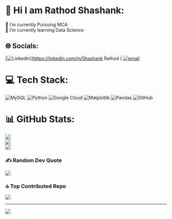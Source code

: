 # 💫 Hi I am Rathod Shashank:
🔭 I’m currently Pursuing MCA<br>🌱 I’m currently learning Data Science


## 🌐 Socials:
[![LinkedIn](https://img.shields.io/badge/LinkedIn-%230077B5.svg?logo=linkedin&logoColor=white)](https://linkedin.com/in/Shashank Rathod ) [![email](https://img.shields.io/badge/Email-D14836?logo=gmail&logoColor=white)](mailto:shashankrathod2505@gmail.com) 

# 💻 Tech Stack:
![MySQL](https://img.shields.io/badge/mysql-4479A1.svg?style=for-the-badge&logo=mysql&logoColor=white) ![Python](https://img.shields.io/badge/python-3670A0?style=for-the-badge&logo=python&logoColor=ffdd54) ![Google Cloud](https://img.shields.io/badge/GoogleCloud-%234285F4.svg?style=for-the-badge&logo=google-cloud&logoColor=white) ![Matplotlib](https://img.shields.io/badge/Matplotlib-%23ffffff.svg?style=for-the-badge&logo=Matplotlib&logoColor=black) ![Pandas](https://img.shields.io/badge/pandas-%23150458.svg?style=for-the-badge&logo=pandas&logoColor=white) ![GitHub](https://img.shields.io/badge/github-%23121011.svg?style=for-the-badge&logo=github&logoColor=white)
# 📊 GitHub Stats:
![](https://github-readme-stats.vercel.app/api?username=shashank-Rathod&theme=dark&hide_border=true&include_all_commits=true&count_private=false)<br/>
![](https://github-readme-streak-stats.herokuapp.com/?user=shashank-Rathod&theme=dark&hide_border=true)<br/>
![](https://github-readme-stats.vercel.app/api/top-langs/?username=shashank-Rathod&theme=dark&hide_border=true&include_all_commits=true&count_private=false&layout=compact)

### ✍️ Random Dev Quote
![](https://quotes-github-readme.vercel.app/api?type=horizontal&theme=radical)

### 🔝 Top Contributed Repo
![](https://github-contributor-stats.vercel.app/api?username=shashank-Rathod&limit=5&theme=dark&combine_all_yearly_contributions=true)

---
[![](https://visitcount.itsvg.in/api?id=shashank-Rathod&icon=0&color=0)](https://visitcount.itsvg.in)

<!-- Proudly created with GPRM ( https://gprm.itsvg.in ) -->
